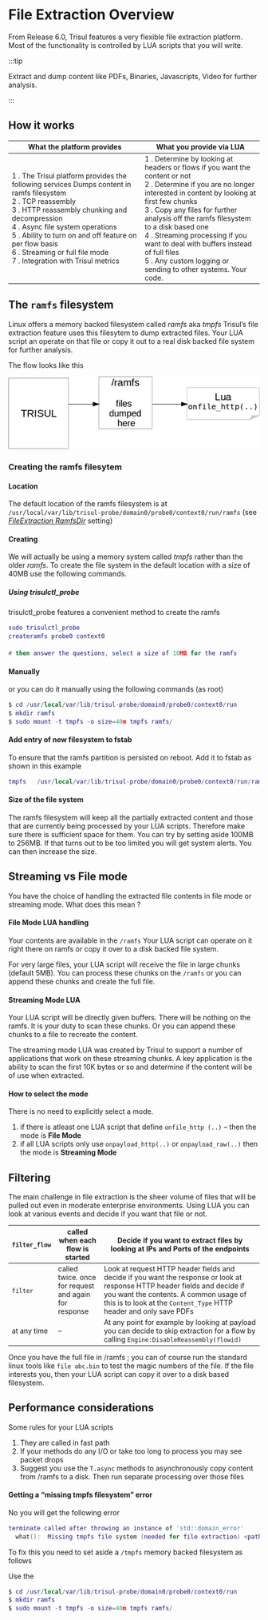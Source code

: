 # File Extraction Overview

From Release 6.0, Trisul features a very flexible file extraction platform. Most of the functionality is controlled by LUA scripts that you will write.

:::tip

Extract and dump content like PDFs, Binaries, Javascripts, Video for further analysis.

:::

## How it works

| What the platform provides   | What you provide via LUA   |
| ----------------------------- | ------------------------- |
| 1 . The Trisul platform provides the following services Dumps content in ramfs filesystem<br/>2 . TCP reassembly<br/>3 . HTTP reassembly chunking and decompression<br/>4 . Async file system operations<br/>5 . Ability to turn on and off feature on per flow basis<br/>6 . Streaming or full file mode<br/>7 . Integration with Trisul metrics | 1 . Determine by looking at headers or flows if you want the content or not<br/>2 . Determine if you are no longer interested in content by looking at first few chunks<br/>3 . Copy any files for further analysis off the ramfs filesystem to a disk based one<br/>4 . Streaming processing if you want to deal with buffers instead of full files<br/>5 . Any custom logging or sending to other systems. Your code. |

## The `ramfs` filesystem

Linux offers a memory backed filesystem called *ramfs* aka *tmpfs* Trisul’s file extraction feature uses this filesytem to dump extracted files. Your LUA script an operate on that file or copy it out to a real disk backed file system for further analysis.

The flow looks like this

![](images/arch1.png)

### Creating the ramfs filesytem

#### Location

The default location of the ramfs filesystem is at `/usr/local/var/lib/trisul-probe/domain0/probe0/context0/run/ramfs` (see *[FileExtraction RamfsDir](/docs/ref/trisulconfig#file-extraction )* setting)

#### Creating

We will actually be using a memory system called *tmpfs* rather than the older *ramfs*. To create the file system in the default location with a size of 40MB use the following commands.

##### Using trisulctl_probe

trisulctl_probe features a convenient method to create the ramfs

```lua
sudo trisulctl_probe
createramfs probe0 context0

# then answer the questions, select a size of 10MB for the ramfs
```

#### Manually

or you can do it manually using the following commands (as root)

```lua
$ cd /usr/local/var/lib/trisul-probe/domain0/probe0/context0/run
$ mkdir ramfs
$ sudo mount -t tmpfs -o size=40m tmpfs ramfs/
```

#### Add entry of new filesystem to fstab

To ensure that the ramfs partition is persisted on reboot. Add it to fstab as shown in this example

```lua
tmpfs   /usr/local/var/lib/trisul-probe/domain0/probe0/context0/run/ramfs     tmpfs   nodev,nosuid,size=20M          0  0
```

#### Size of the file system

The ramfs filesystem will keep all the partially extracted content and those that are currently being processed by your LUA scripts. Therefore make sure there is sufficient space for them. You can try by setting aside 100MB to 256MB. If that turns out to be too limited you will get system alerts. You can then increase the size.

## Streaming vs File mode

You have the choice of handling the extracted file contents in file mode or streaming mode. What does this mean ?

#### File Mode LUA handling

Your contents are available in the `/ramfs` Your LUA script can operate on it right there on ramfs or copy it over to a disk backed file system.

For very large files, your LUA script will receive the file in large chunks (default 5MB). You can process these chunks on the `/ramfs` or you can append these chunks and create the full file.

#### Streaming Mode LUA

Your LUA script will be directly given buffers. There will be nothing on the ramfs. It is your duty to scan these chunks. Or you can append these chunks to a file to recreate the content.

The streaming mode LUA was created by Trisul to support a number of applications that work on these streaming chunks. A key application is the ability to scan the first 10K bytes or so and determine if the content will be of use when extracted.

#### How to select the mode

There is no need to explicitly select a mode.

1. if there is atleast one LUA script that define `onfile_http (..)` – then the mode is **File Mode**
2. if all LUA scripts only use `onpayload_http(..)` or `onpayload_raw(..)` then the mode is **Streaming Mode**

## Filtering

The main challenge in file extraction is the sheer volume of files that will be pulled out even in moderate enterprise environments. Using LUA you can look at various events and decide if you want that file or not.

| `filter_flow` | called when each flow is started                      | Decide if you want to extract files by looking at IPs and Ports of the endpoints                                                                                                                                                          |
| ------------- | ----------------------------------------------------- | ----------------------------------------------------------------------------------------------------------------------------------------------------------------------------------------------------------------------------------------- |
| `filter`      | called twice. once for request and again for response | Look at request HTTP header fields and decide if you want the response or look at response HTTP header fields and decide if you want the contents. A common usage of this is to look at the `Content_Type` HTTP header and only save PDFs |
| at any time   | –                                                     | At any point for example by looking at payload you can decide to skip extraction for a flow by calling `Engine:DisableReassembly(flowid)`                                                                                                 |

Once you have the full file in /ramfs ; you can of course run the standard linux tools like `file abc.bin` to test the magic numbers of the file. If the file interests you, then your LUA script can copy it over to a disk based filesystem.

## Performance considerations

Some rules for your LUA scripts

1. They are called in fast path
2. If your methods do any I/O or take too long to process you may see packet drops
3. Suggest you use the `T.async` methods to asynchronously copy content from /ramfs to a disk. Then run separate processing over those files

#### Getting a “missing tmpfs filesystem” error

No you will get the following error

```lua
terminate called after throwing an instance of 'std::domain_error'
  what():  Missing tmpfs file system (needed for file extraction) <path>
```

To fix this you need to set aside a `/tmpfs` memory backed filesystem as follows

Use the

```lua
$ cd /usr/local/var/lib/trisul-probe/domain0/probe0/context0/run
$ mkdir ramfs
$ sudo mount -t tmpfs -o size=40m tmpfs ramfs/
```
